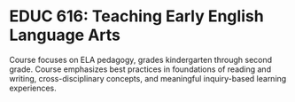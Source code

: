 # EDUC 616: Teaching Early English Language Arts

Course focuses on ELA pedagogy, grades kindergarten through second grade. Course emphasizes best practices in foundations of reading and writing, cross-disciplinary concepts, and meaningful inquiry-based learning experiences.